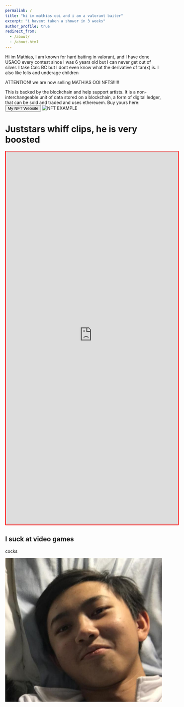 ```yaml
---
permalink: /
title: "hi im mathias ooi and i am a valorant baiter"
excerpt: "i havent taken a shower in 3 weeks"
author_profile: true
redirect_from: 
  - /about/
  - /about.html
---
```

Hi im Mathias, I am known for hard baiting in valorant, and I have done USACO every contest since I was 6 years old but I can never get out of silver. I take Calc BC but I dont even know what the derivative of tan(x) is. I also like lolis and underage children




<p align="left">
    <p class="awesome">ATTENTION! we are now selling MATHIAS OOI NFTS!!!!!</p>
</p>

This is backed by the blockchain and help support artists. It is a non-interchangeable unit of data stored on a blockchain, a form of digital ledger, that can be sold and traded and uses ethereuem. Buy yours here:
<button onclick="location.href='https://www.reddit.com/r/hentai/'" type="button">My NFT Website</button> ![NFT EXAMPLE](https://cdn.discordapp.com/attachments/748568816618962986/944476282647887892/unknown.png)
    
         
Juststars whiff clips, he is very boosted
======


<iframe src="https://googledriveembedder.collegefam.com/?key=AIzaSyAfHR7-mA2DoTnG5lBJGGfh7nuFGVYD7Do&folderid=10F0_Ae6a0R6NUNDAnCbxfQ6OJ8fDV1fp&allowdl=no" style="width:110%; height:1200px; border:2px solid red;"  title = "whiff clips" ></iframe>



I suck at video games
------
cocks


![hot sexy image of mathias](/images/mathiasugly.png)
